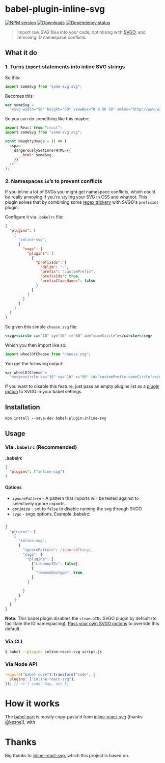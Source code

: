 # babel-plugin-inline-svg

[![NPM version][npm-image]][npm-url]
[![Downloads][downloads-image]][npm-url]
[![Dependency status][david-dm-image]][david-dm-url]

> Import raw SVG files into your code, optimising with [SVGO](https://github.com/svg/svgo/), and removing ID namespace conflicts.

## What it do

### 1. Turns `import` statements into inline SVG strings

So this:

```js
import someSvg from "some-svg.svg";
```

Becomes this:

```js
var someSvg =
  '<svg width="50" height="50" viewBox="0 0 50 50" xmlns="http://www.w3.org/2000/svg"><title>home</title><path d="M37.6 24.104l-4.145-4.186v-6.389h-3.93v2.416L26.05 12.43a1.456 1.456 0 0 0-2.07 0L12.43 24.104a1.488 1.488 0 0 0 0 2.092c.284.288.658.431 1.031.431h1.733V38h6.517v-8.475h6.608V38h6.517V26.627h1.77v-.006c.36-.01.72-.145.995-.425a1.488 1.488 0 0 0 0-2.092" fill="#191919" fill-rule="evenodd" id="someSvg-someID"/></svg>';
```

So you can do something like this maybe:

```js
import React from "react";
import someSvg from "some-svg.svg";

const NaughtyUsage = () => (
  <span
    dangerouslySetInnerHTML={{
      __html: someSvg,
    }}
  />
);
```

### 2. Namespaces `id`’s to prevent conflicts

If you inline a lot of SVGs you might get namespace conflicts, which could be really annoying if you're styling your SVG in CSS and whatnot. This plugin solves that by combining some [regex trickery](./optimize.js#L30) with SVGO's `prefixIds` plugin.

Configure it via `.babelrc` file:

```json
{
  "plugins": [
    [
      "inline-svg",
      {
        "svgo": {
          "plugins": [
            {
              "prefixIds": {
                "delim": "-",
                "prefix": "customPrefix",
                "prefixIds": true,
                "prefixClassNames": false
              }
            }
          ]
        }
      }
    ]
  ]
}
```

So given this simple `cheese.svg` file:

```svg
<svg><circle cx="10" cy="10" r="50" id="someCircle"></circle></svg>
```

Which you then import like so:

```js
import wheelOfCheese from "cheese.svg";
```

You get the following output:

```js
var wheelOfCheese =
  '<svg><circle cx="10" cy="10" r="50" id="customPrefix-someCircle"></circle></svg>';
```

If you want to disable this feature, just pass an empty plugins list as a [plugin option](./test/specs/empty-options.spec.js#L11) to SVGO in your babel settings.

## Installation

```
npm install --save-dev babel-plugin-inline-svg
```

## Usage

### Via `.babelrc` (Recommended)

**.babelrc**

```json
{
  "plugins": ["inline-svg"]
}
```

#### Options

- _`ignorePattern`_ - A pattern that imports will be tested against to selectively ignore imports.
- _`optimize`_ - set to `false` to disable running the svg through SVGO
- _`svgo`_ - svgo options. Example .babelrc:

```js

{
  "plugins": [
    [
      "inline-svg",
      {
        "ignorePattern": /ignoreAThing/,
        "svgo": {
          "plugins": [
            {"cleanupIDs": false},
            {
              "removeDoctype": true,
            }
          ]

        }
      }
    ]
  ]
}

```

**Note:** This babel plugin disables the `cleanupIDs` SVGO plugin by default (to facilitate the ID namespacing). [Pass your own SVGO options](./__tests__/withOpts.test.js#L11) to override this default.

### Via CLI

```sh
$ babel --plugins inline-react-svg script.js
```

### Via Node API

```javascript
require("babel-core").transform("code", {
  plugins: ["inline-react-svg"],
}); // => { code, map, ast };
```

# How it works

The [babel part](./babel-plugin-inline-svg.js) is mostly copy-pasta'd from [inline-react-svg](https://github.com/kesne/babel-plugin-inline-react-svg) (thanks [@kesne](https://github.com/kesne)!), with

# Thanks

Big thanks to [inline-react-svg](https://github.com/kesne/babel-plugin-inline-react-svg), which this project is based on.

[npm-url]: https://npmjs.org/package/babel-plugin-inline-svg
[downloads-image]: http://img.shields.io/npm/dm/babel-plugin-inline-svg.svg
[npm-image]: http://img.shields.io/npm/v/babel-plugin-inline-svg.svg
[david-dm-url]: https://david-dm.org/iest/babel-plugin-inline-svg
[david-dm-image]: https://david-dm.org/iest/babel-plugin-inline-svg.svg
